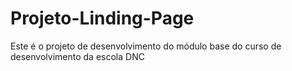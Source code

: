 # Projeto-Linding-Page
Este é o projeto de desenvolvimento do módulo base do curso de desenvolvimento da escola DNC
